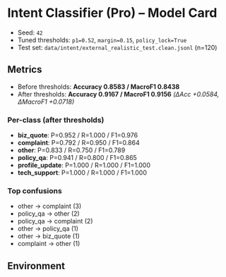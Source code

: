 # Intent Classifier (Pro) – Model Card

- Seed: `42`
- Tuned thresholds: `p1=0.52`, `margin=0.15`, `policy_lock=True`
- Test set: `data/intent/external_realistic_test.clean.jsonl` (n=120)

## Metrics
- Before thresholds: **Accuracy 0.8583 / MacroF1 0.8438**
- After thresholds:  **Accuracy 0.9167 / MacroF1 0.9156**  _(ΔAcc +0.0584, ΔMacroF1 +0.0718)_

### Per-class (after thresholds)
- **biz_quote**: P=0.952 / R=1.000 / F1=0.976
- **complaint**: P=0.792 / R=0.950 / F1=0.864
- **other**: P=0.833 / R=0.750 / F1=0.789
- **policy_qa**: P=0.941 / R=0.800 / F1=0.865
- **profile_update**: P=1.000 / R=1.000 / F1=1.000
- **tech_support**: P=1.000 / R=1.000 / F1=1.000

### Top confusions
- other → complaint (3)
- policy_qa → other (2)
- policy_qa → complaint (2)
- other → policy_qa (1)
- other → biz_quote (1)
- complaint → other (1)

## Environment